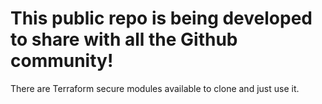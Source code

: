 # This public repo is being developed to share with all the Github community!
There are Terraform secure modules available to clone and just use it.